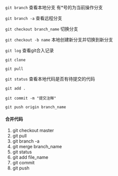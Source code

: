 `git branch`                查看本地分支 有*号的为当前操作分支

`git branch -a`             查看远程分支

`git checkout branch_name`  切换分支

`git checkout -b name`      本地创建新分支并切换到新分支

`git log`                   查看git合入记录

`git clone`

`git pull`

`git status`                查看本地代码是否有待提交的代码 

`git add .`

`git commit -m "提交注释" `

`git push origin branch_name`

#### 合并代码
1. git checkout master 
2. git pull
3. git branch -a
4. git merge branch_name
5. git status
6. git add file_name
7. git commit
8. git push

